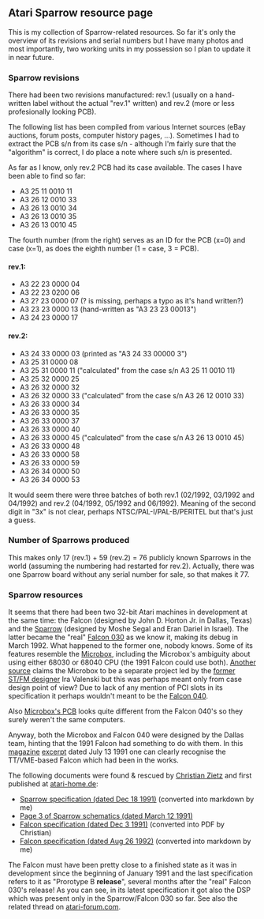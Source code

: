 ## Atari Sparrow resource page

This is my collection of Sparrow-related resources. So far it's only the overview of its revisions and serial numbers but I have many photos and most importantly, two working units in my possession so I plan to update it in near future.

### Sparrow revisions

There had been two revisions manufactured: rev.1 (usually on a hand-written label without the actual "rev.1" written) and rev.2 (more or less profesionally looking PCB).

The following list has been compiled from various Internet sources (eBay auctions, forum posts, computer history pages, ...). Sometimes I had to extract the PCB s/n from its case s/n - although I'm fairly sure that the "algorithm" is correct, I do place a note where such s/n is presented.

As far as I know, only rev.2 PCB had its case available. The cases I have been able to find so far:
- A3 25 11 0010 11
- A3 26 12 0010 33
- A3 26 13 0010 34
- A3 26 13 0010 35
- A3 26 13 0010 45

The fourth number (from the right) serves as an ID for the PCB (x=0) and case (x=1), as does the eighth number (1 = case, 3 = PCB).

#### rev.1:
- A3 22 23 0000 04
- A3 22 23 0200 06
- A3 2? 23 0000 07 (? is missing, perhaps a typo as it's hand written?)
- A3 23 23 0000 13 (hand-written as "A3 23 23 00013")
- A3 24 23 0000 17

#### rev.2:
- A3 24 33 0000 03 (printed as "A3 24 33 00000 3")
- A3 25 31 0000 08
- A3 25 31 0000 11 ("calculated" from the case s/n A3 25 11 0010 11)
- A3 25 32 0000 25
- A3 26 32 0000 32
- A3 26 32 0000 33 ("calculated" from the case s/n A3 26 12 0010 33)
- A3 26 33 0000 34
- A3 26 33 0000 35
- A3 26 33 0000 37
- A3 26 33 0000 40
- A3 26 33 0000 45 ("calculated" from the case s/n A3 26 13 0010 45)
- A3 26 33 0000 48
- A3 26 33 0000 58
- A3 26 33 0000 59
- A3 26 34 0000 50
- A3 26 34 0000 53

It would seem there were three batches of both rev.1 (02/1992, 03/1992 and 04/1992) and rev.2 (04/1992, 05/1992 and 06/1992). Meaning of the second digit in "3x" is not clear, perhaps NTSC/PAL-I/PAL-B/PERITEL but that's just a guess.

### Number of Sparrows produced

This makes only 17 (rev.1) + 59 (rev.2) = 76 publicly known Sparrows in the world (assuming the numbering had restarted for rev.2). Actually, there was one Sparrow board without any serial number for sale, so that makes it 77.

### Sparrow resources

It seems that there had been two 32-bit Atari machines in development at the same time: the Falcon (designed by John D. Horton Jr. in Dallas, Texas) and the [Sparrow](https://www.maedicke.de/atari/hardware/sparrow.htm) (designed by Moshe Segal and Eran Dariel in Israel). The latter became the "real" [Falcon 030](https://www.maedicke.de/atari/hardware/falcon.htm) as we know it, making its debug in March 1992. What happened to the former one, nobody knows. Some of its features resemble the [Microbox](https://www.maedicke.de/atari/hardware/microbox.htm), including the Microbox's ambiguity about using either 68030 or 68040 CPU (the 1991 Falcon could use both). [Another source](http://www.atarimuseum.com/computers/16bits/falcon030/microbox/index.htm) claims the Microbox to be a separate project led by the [former ST/FM designer](http://www.computinghistory.org.uk/det/587/Atari-520-STM) Ira Valenski but this was perhaps meant only from case design point of view? Due to lack of any mention of PCI slots in its specification it perhaps wouldn't meant to be the [Falcon 040](https://www.maedicke.de/atari/hardware/falcon040.htm).

Also [Microbox's PCB](https://www.computerhistory.org/collections/catalog/102672949) looks quite different from the Falcon 040's so they surely weren't the same computers.

Anyway, both the Microbox and Falcon 040 were designed by the Dallas team, hinting that the 1991 Falcon had something to do with them. In this [magazine](91_falcon1.jpg) [excerpt](91_falcon2.jpg) dated July 13 1991 one can clearly recognise the TT/VME-based Falcon which had been in the works.

The following documents were found & rescued by [Christian Zietz](https://www.chzsoft.de) and first published at [atari-home.de](https://forum.atari-home.de/index.php/topic,13380.msg214172.html#msg214172):

- [Sparrow specification (dated Dec 18 1991)](sparrow_specification_19911218.md) (converted into markdown by me)
- [Page 3 of Sparrow schematics (dated March 12 1991)](sparrow-schematic-march91-page3.pdf)
- [Falcon specification (dated Dec 3 1991)](falcon_specification_19911203.pdf) (converted into PDF by Christian)
- [Falcon specification (dated Aug 26 1992)](falcon_specification_19920826.md) (converted into markdown by me)

The Falcon must have been pretty close to a finished state as it was in development since the beginning of January 1991 and the last specification refers to it as "Prorotype B **release**", several months after the "real" Falcon 030's release! As you can see, in its latest specification it got also the DSP which was present only in the Sparrow/Falcon 030 so far. See also the related thread on [atari-forum.com](https://www.atari-forum.com/viewtopic.php?p=310452).
